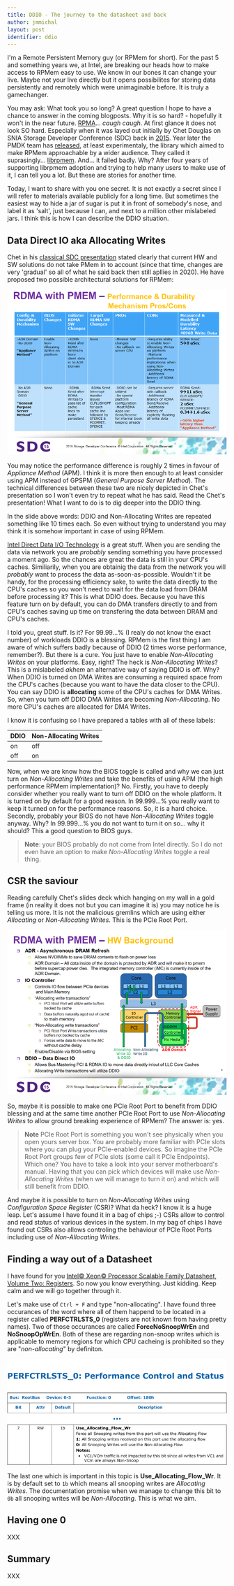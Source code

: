 ```yaml
---
title: DDIO - The journey to the datasheet and back
author: jmmichal
layout: post
identifier: ddio
---
```


I'm a Remote Persistent Memory guy (or RPMem for short). For the past 5 and something years we, at Intel, are breaking our heads how to make access to RPMem easy to use. We know in our bones it can change your live. Maybe not your live directly but it opens possibilites for storing data persistently and remotely which were unimaginable before. It is truly a gamechanger.

You may ask: What took you so long? A great question I hope to have a chance to answer in the coming blogposts. Why it is so hard? - hopefully it won't in the near future. [RPMA](https://github.com/pmem/rpma)... *caugh caugh*. At first glance it does not look SO hard. Especially when it was layed out initially by Chet Douglas on SNIA Storage Developer Conference (SDC) back in [2015](https://www.snia.org/sites/default/files/SDC15_presentations/persistant_mem/ChetDouglas_RDMA_with_PM.pdf). Year later the PMDK team has [released](https://github.com/pmem/pmdk/releases/tag/1.2), at least experimentaly, the library which aimed to make RPMem approachable by a wider audience. They called it suprasingly... [librpmem](https://pmem.io/pmdk/librpmem/). And... it failed badly. Why? After four years of supporting librpmem adoption and trying to help many users to make use of it, I can tell you a lot. But these are stories for another time.

Today, I want to share with you one secret. It is not exactly a secret since I will refer to materials available publicly for a long time. But sometimes the easiest way to hide a jar of sugar is put it in front of somebody's nose, and label it as 'salt', just because I can, and next to a million other mislabeled jars. I think this is how I can describe the DDIO situation.

## Data Direct IO aka Allocating Writes

Chet in his [classical SDC presentation](https://www.snia.org/sites/default/files/SDC15_presentations/persistant_mem/ChetDouglas_RDMA_with_PM.pdf) stated clearly that current HW and SW solutions do not take PMem in to account (since that time, changes are very 'gradual' so all of what he said back then still apllies in 2020). He have proposed two possible architectural solutions for RPMem:

![APM_vs_GPSPM](/assets/ddio_APM_vs_GPSPM.png)

You may notice the performance difference is roughly 2 times in favour of *Appliance Method* (APM). I think it is more then enough to at least consider using APM instead of GPSPM (*General Purpose Server Method*). The technical differences between these two are nicely depicted in Chet's presentation so I won't even try to repeat what he has said. Read the Chet's presentation! What I want to do is to dig deeper into the DDIO thing.

In the slide above words: DDIO and Non-Allocating Writes are repeated something like 10 times each. So even without trying to understand you may think it is somehow important in case of using RPMem.

[Intel Direct Data I/O Technology](https://www.intel.com/content/www/us/en/io/data-direct-i-o-technology.html) is a great stuff. When you are sending the data via network you are *probably* sending something you have processed a moment ago. So the chances are great the data is still in your CPU's caches. Similiarily, when you are obtainig the data from the network you will *probably* want to process the data as-soon-as-possible. Wouldn't it be handy, for the processing efficiency sake, to write the data directly to the CPU's caches so you won't need to wait for the data load from DRAM before processing it? This is what DDIO does. Because you have this feature turn on by default, you can do DMA transfers directly to and from CPU's caches saving up time on transfering the data between DRAM and CPU's caches.

I told you, great stuff. Is it? For 99.99...% (I realy do not know the exact number) of workloads DDIO is a blessing. RPMem is the first thing I am aware of which suffers badly because of DDIO (2 times worse performance, remember?). But there is a cure. You just have to enable *Non-Allocating Writes* on your platforms. Easy, right? The heck is *Non-Allocating Writes*? This is a mislabeled *akhem* an alternative way of saying DDIO is off. Why? When DDIO is turned on DMA Writes are consuming a required space from the CPU's caches (because you want to have the data closer to the CPU). You can say DDIO is **allocating** some of the CPU's caches for DMA Writes. So, when you turn off DDIO DMA Writes are becoming *Non-Allocating*. No more CPU's caches are allocated for DMA Writes.

I know it is confusing so I have prepared a tables with all of these labels:

|DDIO|Non-Allocating Writes|
|---|---|
|on|off|
|off|on|

Now, when we are know how the BIOS toggle is called and why we can just turn on *Non-Allocating Writes* and take the benefits of using APM (the high performance RPMem implementation)? No. Firstly, you have to deeply consider whether you really want to turn off DDIO on the whole platform. It is turned on by default for a good reason. In 99.999...% you really want to keep it turned on for the performance reasons. So, it is a hard choice. Secondly, probably your BIOS do not have *Non-Allocating Writes* toggle anyway. Why? In 99.999...% you do not want to turn it on so... why it should? This a good question to BIOS guys.

> **Note**: your BIOS probably do not come from Intel directly. So I do not even have an option to make *Non-Allocating Writes* toggle a real thing.

## CSR the saviour

Reading carefully Chet's slides deck which hanging on my wall in a gold frame (in reality it does not but you can imagine it is) you may notice he is telling us more. It is not the malicious gremlins which are using either *Allocating* or *Non-Allocating Writes*. This is the PCIe Root Port.

![HW_bg](/assets/ddio_HW_bg.png)

So, maybe it is possible to make one PCIe Root Port to benefit from DDIO blessing and at the same time another PCIe Root Port to use *Non-Allocating Writes* to allow ground breaking experience of RPMem? The answer is: yes.

> **Note** PCIe Root Port is something you won't see physically when you open yours server box. You are probably more familiar with PCIe slots where you can plug your PCIe-enabled devices. So imagine the PCIe Root Port groups few of PCIe slots (some call it PCIe Endpoints). Which one? You have to take a look into your server motherboard's manual. Having that you can pick which devices will make use *Non-Allocating Writes* (when we will manage to turn it on) and which will still benefit from DDIO.

And maybe it is possible to turn on *Non-Allocating Writes* using *Configuration Space Register* (CSR)? What da heck? I know it is a huge leap. Let's assume I have found it in a bag of chips ;-) CSRs allow to control and read status of various devices in the system. In my bag of chips I have found out CSRs also allows controling the behaviour of PCIe Root Ports including use of *Non-Allocating Writes*.

## Finding a way out of a Datasheet

I have found for you [Intel&copy; Xeon&copy; Processor Scalable Family Datasheet, Volume Two: Registers](https://www.intel.com/content/dam/www/public/us/en/documents/datasheets/xeon-scalable-datasheet-vol-1.pdf). So now you know everything. Just kidding. Keep calm and we will go together through it.

Let's make use of ```Ctrl + F``` and type "non-allocating". I have found three occurances of the word where all of them happend to be located in a register called **PERFCTRLSTS_0** (registers are not known from having pretty names). Two of those occurances are called **ForceNoSnoopWrEn** and **NoSnoopOpWrEn**. Both of these are regarding non-snoop writes which is applicable to memory regions for which CPU cacheing is prohibited so they are "*non-allocating*" by definiton.

![HW_bg](/assets/ddio_perfctrlsts_0.png)

The last one which is important in this topic is **Use_Allocating_Flow_Wr**. It is by default set to ```1b``` which means all snooping writes are *Allocating Writes*. The documentation promise when we manage to change this bit to ```0b``` all snooping writes will be *Non-Allocating*. This is what we aim.

## Having one 0

XXX

## Summary

XXX